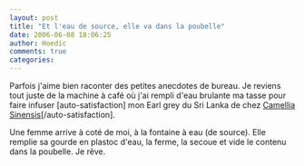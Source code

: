 ```yaml
---
layout: post
title: "Et l'eau de source, elle va dans la poubelle"
date: 2006-06-08 18:06:25
author: Hoedic
comments: true
categories: 
---
```



Parfois j'aime bien raconter des petites anecdotes de bureau. Je reviens tout juste de la machine à café où j'ai rempli d'eau brulante ma tasse pour faire infuser [auto-satisfaction] mon Earl grey du Sri Lanka de chez [Camellia Sinensis](http://www.camellia-sinensis.com/)[/auto-satisfaction].

Une femme arrive à coté de moi, à la fontaine à eau (de source). Elle remplie sa gourde en plastoc d'eau, la ferme, la secoue et vide le contenu dans la poubelle. Je rêve.